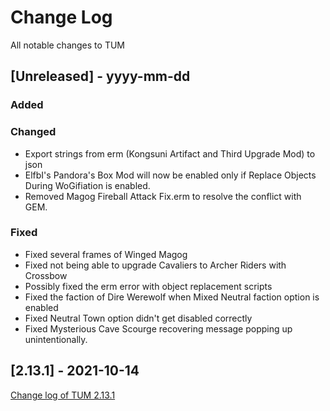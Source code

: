
# Change Log
All notable changes to TUM

## [Unreleased] - yyyy-mm-dd

### Added

### Changed
- Export strings from erm (Kongsuni Artifact and Third Upgrade Mod) to json
- ElfbI's Pandora's Box Mod will now be enabled only if Replace Objects During WoGifiation is enabled. 
- Removed Magog Fireball Attack Fix.erm to resolve the conflict with GEM.

### Fixed
- Fixed several frames of Winged Magog
- Fixed not being able to upgrade Cavaliers to Archer Riders with Crossbow 
- Possibly fixed the erm error with object replacement scripts
- Fixed the faction of Dire Werewolf when Mixed Neutral faction option is enabled
- Fixed Neutral Town option didn't get disabled correctly
- Fixed Mysterious Cave Scourge recovering message popping up unintentionally. 

## [2.13.1] - 2021-10-14
[Change log of TUM 2.13.1](http://heroescommunity.com/viewthread.php3?TID=46241&PID=1553538#focus)
